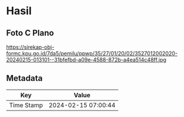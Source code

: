 # Hasil

## Foto C Plano

https://sirekap-obj-formc.kpu.go.id/7da5/pemilu/ppwp/35/27/01/20/02/3527012002020-20240215-013101--31bfefbd-a09e-4588-872b-a4ea514c48ff.jpg


## Metadata

| Key        | Value               |
| ---------- | ------------------- |
| Time Stamp | 2024-02-15 07:00:44 |



